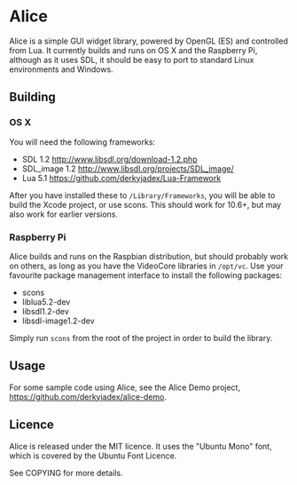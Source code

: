 Alice
=====

Alice is a simple GUI widget library, powered by OpenGL (ES) and controlled from
Lua. It currently builds and runs on OS X and the Raspberry Pi, although as it
uses SDL, it should be easy to port to standard Linux environments and Windows.


Building
--------

### OS X

You will need the following frameworks:

- SDL 1.2 <http://www.libsdl.org/download-1.2.php> 
- SDL_image 1.2 <http://www.libsdl.org/projects/SDL_image/>
- Lua 5.1 <https://github.com/derkyjadex/Lua-Framework>

After you have installed these to `/Library/Frameworks`, you will be able to
build the Xcode project, or use scons. This should work for 10.6+, but may also
work for earlier versions.


### Raspberry Pi

Alice builds and runs on the Raspbian distribution, but should probably work on
others, as long as you have the VideoCore libraries in `/opt/vc`. Use your
favourite package management interface to install the following packages:

- scons
- liblua5.2-dev
- libsdl1.2-dev
- libsdl-image1.2-dev

Simply run `scons` from the root of the project in order to build the library.


Usage
-----

For some sample code using Alice, see the Alice Demo project, 
<https://github.com/derkyjadex/alice-demo>.


Licence
-------

Alice is released under the MIT licence. It uses the "Ubuntu Mono" font, which
is covered by the Ubuntu Font Licence.

See COPYING for more details.

